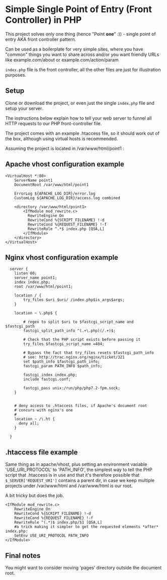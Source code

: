 # Simple Single Point of Entry (Front Controller) in PHP

This project solves only one thing (hence "Point **one**" :))  - single point of entry AKA front controller pattern.

Can be used as a boilerplate for very simple sites, where you have "common" things you want to share across and/or you want friendly URLs like example.com/about or example.com/action/param

`index.php` file is the front controller, all the other files are just for illustration purposes.

## Setup

Clone or download the project, or even just the single `index.php` file and setup your server.

The instructions below explain how to tell your web server to funnel all HTTP requests to our PHP front-controller file.

The project comes with an example .htaccess file, so it should work out of the box, although using virtual hosts is recommended.

Assuming the project is located in /var/www/html/point1 :

## Apache vhost configuration example

```
<VirtualHost *:80>
	ServerName point1
	DocumentRoot /var/www/html/point1
	
	ErrorLog ${APACHE_LOG_DIR}/error.log
	CustomLog ${APACHE_LOG_DIR}/access.log combined	
	
	<directory /var/www/html/point1>
	    <IfModule mod_rewrite.c>
	      RewriteEngine On
	      RewriteCond %{SCRIPT_FILENAME} !-d
	      RewriteCond %{REQUEST_FILENAME} !-f
	      RewriteRule ^.*$ index.php [QSA,L] 
	    </IfModule>  
	</directory>
</VirtualHost>
```

## Nginx vhost configuration example

```
  server {
    listen 80;
    server_name point1;
    index index.php;
    root /var/www/html/point1;
                       
    location / {
		try_files $uri $uri/ /index.php$is_args$args;
    }

    location ~ \.php$ {
    
		# regex to split $uri to $fastcgi_script_name and $fastcgi_path
		fastcgi_split_path_info ^(.+\.php)(/.+)$;

		# Check that the PHP script exists before passing it
		try_files $fastcgi_script_name =404;

		# Bypass the fact that try_files resets $fastcgi_path_info
		# see: http://trac.nginx.org/nginx/ticket/321
		set $path_info $fastcgi_path_info;
		fastcgi_param PATH_INFO $path_info;

		fastcgi_index index.php;
		include fastcgi.conf;

		fastcgi_pass unix:/run/php/php7.2-fpm.sock;
    }


    # deny access to .htaccess files, if Apache's document root
    # concurs with nginx's one
    #
    location ~ /\.ht {
      deny all;
    }
	
  }

```

## .htaccess file example

Same thing as in apache/vhost, plus setting an environment variable 'USE_URI_PROTOCOL' to 'PATH_INFO',
the simplest way to tell the PHP script that .htaccess is in use and that it's therefore possible that `$_SERVER['REQUEST_URI']` contains a parent dir, in case we keep multiple projects under /var/www/html and /var/www/html is our root.

A bit tricky but does the job.

```
<IfModule mod_rewrite.c>
	RewriteEngine On
	RewriteCond %{SCRIPT_FILENAME} !-d
	RewriteCond %{REQUEST_FILENAME} !-f
	RewriteRule ^(.*)$ index.php/$1 [QSA,L]
	#a trick making it simpler to get the requested elements *after* index.php:
	SetEnv USE_URI_PROTOCOL PATH_INFO
</IfModule>
```
## Final notes

You might want to consider moving 'pages' directory outside the document root.

